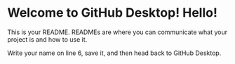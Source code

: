 # Welcome to GitHub Desktop! Hello!

This is your README. READMEs are where you can communicate what your project is and how to use it.

Write your name on line 6, save it, and then head back to GitHub Desktop.
